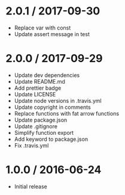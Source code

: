2.0.1 / 2017-09-30
==================

* Replace var with const
* Update assert message in test

2.0.0 / 2017-09-29
==================

* Update dev dependencies
* Update README.md
* Add prettier badge
* Update LICENSE
* Update node versions in .travis.yml
* Update copyright in comments
* Replace functions with fat arrow functions
* Update package.json
* Update .gitignore
* Simplify function export
* Add keyword to package.json
* Fix .travis.yml

1.0.0 / 2016-06-24
==================

* Initial release
